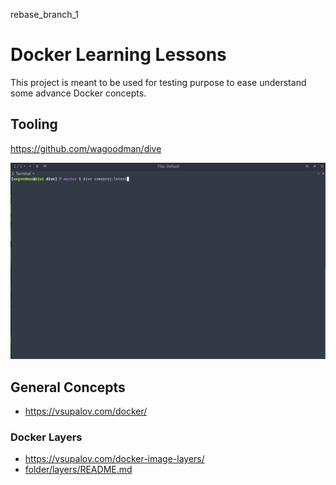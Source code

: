 rebase_branch_1


# Docker Learning Lessons

This project is meant to be used for testing purpose to ease understand some advance Docker concepts.

## Tooling

https://github.com/wagoodman/dive

![Image](docs/demo.gif)

## General Concepts
* https://vsupalov.com/docker/


### Docker Layers
* https://vsupalov.com/docker-image-layers/
* [folder/layers/README.md](layers/README.md)

